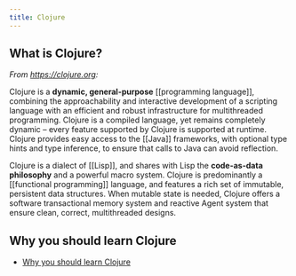 ```yaml
---
title: Clojure
---
```


## What is Clojure?

*From <https://clojure.org>:*


Clojure is a **dynamic, general-purpose** [[programming language]], combining the approachability and interactive development of a scripting language with an efficient and robust infrastructure for multithreaded programming. Clojure is a compiled language, yet remains completely dynamic – every feature supported by Clojure is supported at runtime. Clojure provides easy access to the [[Java]] frameworks, with optional type hints and type inference, to ensure that calls to Java can avoid reflection.

Clojure is a dialect of [[Lisp]], and shares with Lisp the **code-as-data philosophy** and a powerful macro system. Clojure is predominantly a [[functional programming]] language, and features a rich set of immutable, persistent data structures. When mutable state is needed, Clojure offers a software transactional memory system and reactive Agent system that ensure clean, correct, multithreaded designs.


## Why you should learn Clojure

-   [Why you should learn Clojure](https://www.notion.so/Why-you-should-learn-Clojure-my-first-month-as-a-Clojurian-87e265099b1140d5b64ea503efab861c)

